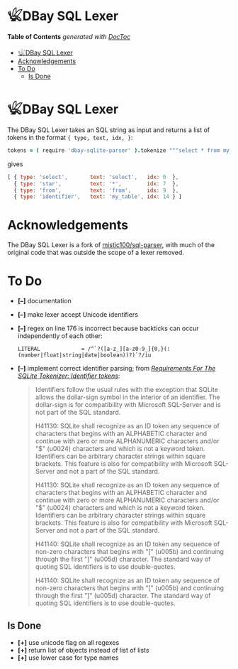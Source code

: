 

# 𓆤DBay SQL Lexer

<!-- START doctoc generated TOC please keep comment here to allow auto update -->
<!-- DON'T EDIT THIS SECTION, INSTEAD RE-RUN doctoc TO UPDATE -->
**Table of Contents**  *generated with [DocToc](https://github.com/thlorenz/doctoc)*

- [𓆤DBay SQL Lexer](#%F0%93%86%A4dbay-sql-lexer)
- [Acknowledgements](#acknowledgements)
- [To Do](#to-do)
  - [Is Done](#is-done)

<!-- END doctoc generated TOC please keep comment here to allow auto update -->



# 𓆤DBay SQL Lexer

The DBay SQL Lexer takes an SQL string as input and returns a list of tokens in the format `{ type, text,
idx, }`:

```coffee
tokens = ( require 'dbay-sqlite-parser' ).tokenize """select * from my_table"""
```

gives

```js
[ { type: 'select',       text: 'select',   idx: 0  },
  { type: 'star',         text: '*',        idx: 7  },
  { type: 'from',         text: 'from',     idx: 9  },
  { type: 'identifier',   text: 'my_table', idx: 14 } ]
```


# Acknowledgements

The DBay SQL Lexer is a fork of [mistic100/sql-parser](https://github.com/mistic100/sql-parser), with much
of the original code that was outside the scope of a lexer removed.


# To Do

* **[–]** documentation
* **[–]** make lexer accept Unicode identifiers
* **[–]** regex on line 176 is incorrect because backticks can occur independently of each other:

  ```
  LITERAL             = /^`?([a-z_][a-z0-9_]{0,}(:(number|float|string|date|boolean))?)`?/iu
  ```

* **[–]** implement correct identifier parsing; from [*Requirements For The SQLite Tokenizer: Identifier
  tokens*](https://www.sqlite.org/draft/tokenreq.html):

  > Identifiers follow the usual rules with the exception that SQLite allows the dollar-sign symbol in the
  > interior of an identifier. The dollar-sign is for compatibility with Microsoft SQL-Server and is not
  > part of the SQL standard.
  >
  > H41130: SQLite shall recognize as an ID token any sequence of characters that begins with an ALPHABETIC
  > character and continue with zero or more ALPHANUMERIC characters and/or "$" (u0024) characters and which
  > is not a keyword token. Identifiers can be arbitrary character strings within square brackets. This
  > feature is also for compatibility with Microsoft SQL-Server and not a part of the SQL standard.
  >
  > H41130: SQLite shall recognize as an ID token any sequence of characters that begins with an ALPHABETIC
  > character and continue with zero or more ALPHANUMERIC characters and/or "$" (u0024) characters and which
  > is not a keyword token. Identifiers can be arbitrary character strings within square brackets. This
  > feature is also for compatibility with Microsoft SQL-Server and not a part of the SQL standard.
  >
  > H41140: SQLite shall recognize as an ID token any sequence of non-zero characters that begins with "["
  > (u005b) and continuing through the first "]" (u005d) character. The standard way of quoting SQL
  > identifiers is to use double-quotes.
  >
  > H41140: SQLite shall recognize as an ID token any sequence of non-zero characters that begins with "["
  > (u005b) and continuing through the first "]" (u005d) character. The standard way of quoting SQL
  > identifiers is to use double-quotes.


## Is Done

* **[+]** use `u`nicode flag on all regexes
* **[+]** return list of objects instead of list of lists
* **[+]** use lower case for type names

